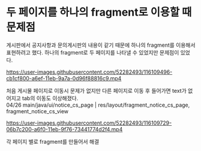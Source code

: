# 두 페이지를 하나의 fragment로 이용할 때 문제점
 게시판에서 공지사항과 문의게시판의 내용이 같기 때문에 하나의 fragment를 이용해서 표현하려고 했다.
 하나의 fragment로 두 페이지를 나타낼 수 있었지만 문제점이 있었다.
 
 https://user-images.githubusercontent.com/52282493/116109496-cb1cf800-a6ef-11eb-9a7a-0d96f88816c9.mp4
 
 처음 게시물 페이지로 이동시 문제가 없지만 다른 페이지로 이동 후 들어가면 text가 없어지고 tab의 이동도 이상해졌다.</br>
 04/26 main/java/ui/notice_cs_page  |  res/layout/fragment_notice_cs_page, fragment_notice_cs_view
 
 
 https://user-images.githubusercontent.com/52282493/116109729-06b7c200-a6f0-11eb-9f76-73441774d2f4.mp4
 
 각 페이지 별로 fragment를 만들어서 해결
 
 
